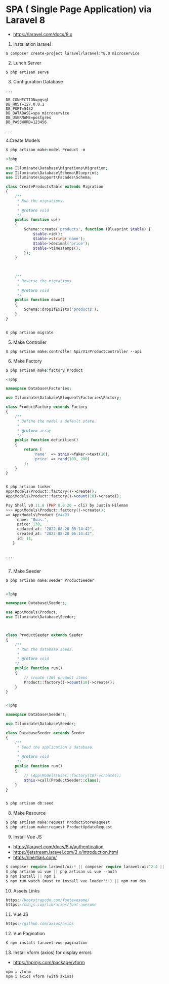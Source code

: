 # SPA ( Single Page Application) via Laravel 8
- https://laravel.com/docs/8.x

1. Installation laravel
```
$ composer create-project laravel/laravel:^8.0 microservice
```

2. Lunch Server
```
$ php artisan serve
```


3. Configuration Database
```
...

DB_CONNECTION=pgsql
DB_HOST=127.0.0.1
DB_PORT=5432
DB_DATABASE=spa_microservice
DB_USERNAME=postgres
DB_PASSWORD=123456

...
```


4.Create Models
```php
$ php artisan make:model Product -m

<?php

use Illuminate\Database\Migrations\Migration;
use Illuminate\Database\Schema\Blueprint;
use Illuminate\Support\Facades\Schema;

class CreateProductsTable extends Migration
{
    /**
     * Run the migrations.
     *
     * @return void
     */
    public function up()
    {
        Schema::create('products', function (Blueprint $table) {
            $table->id();
            $table->string('name');
            $table->decimal('price');
            $table->timestamps();
        });
    }

    
    
    /**
     * Reverse the migrations.
     *
     * @return void
     */
    public function down()
    {
        Schema::dropIfExists('products');
    }
}


$ php artisan migrate
```


5. Make Controller 
```
$ php artisan make:controller Api/V1/ProductController --api
```


6. Make Factory
```php 
$ php artisan make:factory Product

<?php

namespace Database\Factories;

use Illuminate\Database\Eloquent\Factories\Factory;

class ProductFactory extends Factory
{
    /**
     * Define the model's default state.
     *
     * @return array
     */
    public function definition()
    {
        return [
            'name'  => $this->faker->text(10),
            'price' => rand(100, 200)
        ];
    }
}


$ php artisan tinker
App\Models\Product::factory()->create();
App\Models\Product::factory()->count(10)->create();

Psy Shell v0.11.8 (PHP 8.0.20 — cli) by Justin Hileman
>>> App\Models\Product::factory()->create();
=> App\Models\Product {#4493
     name: "Quas.",
     price: 130,
     updated_at: "2022-08-20 06:14:42",
     created_at: "2022-08-20 06:14:42",
     id: 11,
   }


....



```

7. Make Seeder 
```php 
$ php artisan make:seeder ProductSeeder


<?php

namespace Database\Seeders;

use App\Models\Product;
use Illuminate\Database\Seeder;



class ProductSeeder extends Seeder
{
    /**
     * Run the database seeds.
     *
     * @return void
    */
    public function run()
    {
        // create (10) product items
        Product::factory()->count(10)->create();
    }
}


<?php

namespace Database\Seeders;

use Illuminate\Database\Seeder;

class DatabaseSeeder extends Seeder
{
    /**
     * Seed the application's database.
     *
     * @return void
     */
    public function run()
    {
        // \App\Models\User::factory(10)->create();
        $this->call(ProductSeeder::class);
    }
}


$ php artisan db:seed

```

8. Make Resource 
```php 
$ php artisan make:request ProductStoreRequest
$ php artisan make:request ProductUpdateRequest
```


9. Install Vue JS
- https://laravel.com/docs/8.x/authentication
- https://jetstream.laravel.com/2.x/introduction.html
- https://inertiajs.com/
```php 
$ composer require laravel/ui:* || composer require laravel/ui:^2.4 || composer require laravel/ui
$ php artisan ui vue || php artisan ui vue --auth
$ npm install || npm i
$ npm run watch (must to install vue loader!!!) || npm run dev
```

10. Assets Links 
```php 
https://bootstrapcdn.com/fontawesome/
https://cdnjs.com/libraries/font-awesome
```


11. Vue JS
```php 
https://github.com/axios/axios
```

12. Vue Pagination
```php 
$ npm install laravel-vue-pagination
```

13. Install vform (axios) for display errors
- https://npmjs.com/package/vform 

```php 
npm i vform
npm i axios vform (with axios)
```
